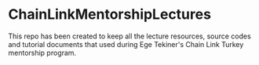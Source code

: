 # ChainLinkMentorshipLectures
This repo has been created to keep all the lecture resources, source codes and tutorial documents that used during Ege Tekiner's Chain Link Turkey mentorship program.
